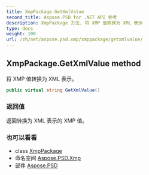 ```yaml
---
title: XmpPackage.GetXmlValue
second_title: Aspose.PSD for .NET API 参考
description: XmpPackage 方法. 将 XMP 值转换为 XML 表示
type: docs
weight: 100
url: /zh/net/aspose.psd.xmp/xmppackage/getxmlvalue/
---
```

## XmpPackage.GetXmlValue method

将 XMP 值转换为 XML 表示。

```csharp
public virtual string GetXmlValue()
```

### 返回值

返回转换为 XML 表示的 XMP 值。

### 也可以看看

* class [XmpPackage](../)
* 命名空间 [Aspose.PSD.Xmp](../../xmppackage/)
* 部件 [Aspose.PSD](../../../)


